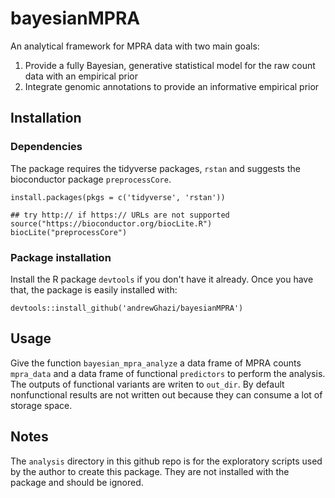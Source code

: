 # bayesianMPRA
An analytical framework for MPRA data with two main goals:
1. Provide a fully Bayesian, generative statistical model for the raw count data with an empirical prior
2. Integrate genomic annotations to provide an informative empirical prior

## Installation  

### Dependencies  

The package requires the tidyverse packages, `rstan` and suggests the bioconductor package `preprocessCore`.

```
install.packages(pkgs = c('tidyverse', 'rstan'))

## try http:// if https:// URLs are not supported
source("https://bioconductor.org/biocLite.R")
biocLite("preprocessCore")
```

### Package installation

Install the R package `devtools` if you don't have it already. Once you have that, the package is easily installed with:

```
devtools::install_github('andrewGhazi/bayesianMPRA') 
```
## Usage

Give the function `bayesian_mpra_analyze` a data frame of MPRA counts `mpra_data` and a data frame of functional `predictors` to perform the analysis. The outputs of functional variants are writen to `out_dir`. By default nonfunctional results are not written out because they can consume a lot of storage space. 

## Notes

The `analysis` directory in this github repo is for the exploratory scripts used by the author to create this package. They are not installed with the package and should be ignored.
